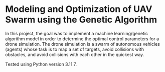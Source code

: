 # Modeling and Optimization of UAV Swarm using the Genetic Algorithm 


In this project, the goal was to implement a machine learning/genetic algorithm model in order to determine the optimal control parameters for a drone simulation. The drone simulation is a swarm of autonomous vehicles (agents) whose task is to map a set of targets, avoid collisions with obstacles, and avoid collisions with each other in the quickest way. 

Tested using Python version 3.11.7.